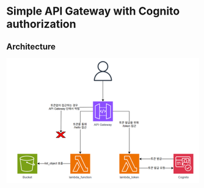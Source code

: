 # Simple API Gateway with Cognito authorization
## Architecture
![architecture](./mdImg/20250528_162032.png) 